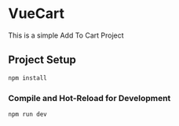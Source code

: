 # VueCart

This is a simple Add To Cart Project 

## Project Setup

```sh
npm install
```

### Compile and Hot-Reload for Development

```sh
npm run dev
```

